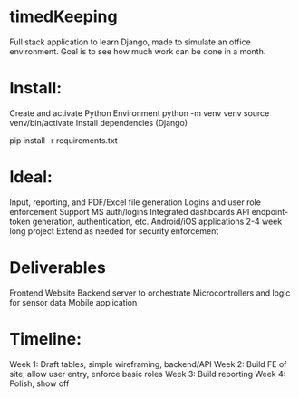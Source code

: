 # timedKeeping
Full stack application to learn Django, made to simulate an office environment. Goal is to see how much work can be done in a month.

# Install:

Create and activate Python Environment
    python -m venv venv
    source venv/bin/activate
Install dependencies (Django)

pip install -r requirements.txt

# Ideal:
Input, reporting, and PDF/Excel file generation
Logins and user role enforcement
Support MS auth/logins
Integrated dashboards
API endpoint- token generation, authentication, etc.
Android/iOS applications
2-4 week long project
Extend as needed for security enforcement

# Deliverables
Frontend Website
Backend server to orchestrate
Microcontrollers and logic for sensor data
Mobile application

# Timeline:
Week 1: Draft tables, simple wireframing, backend/API
Week 2: Build FE of site, allow user entry, enforce basic roles
Week 3: Build reporting
Week 4: Polish, show off

